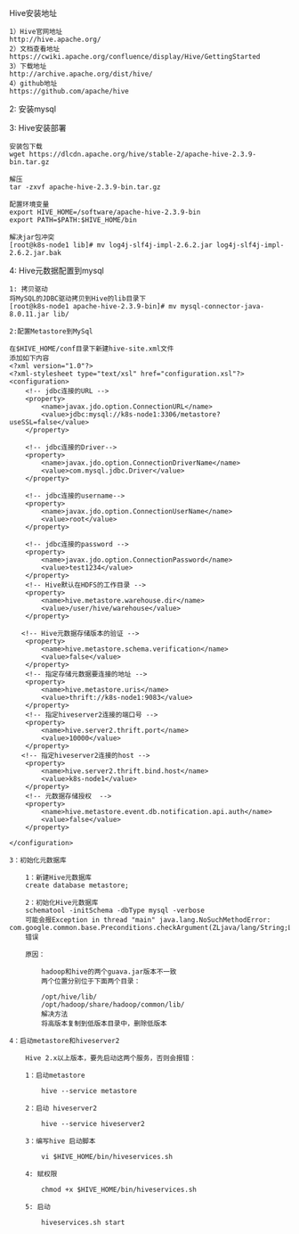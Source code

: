 Hive安装地址

    1）Hive官网地址
    http://hive.apache.org/
    2）文档查看地址
    https://cwiki.apache.org/confluence/display/Hive/GettingStarted
    3）下载地址
    http://archive.apache.org/dist/hive/
    4）github地址
    https://github.com/apache/hive

2: 安装mysql

3: Hive安装部署

    安装包下载
    wget https://dlcdn.apache.org/hive/stable-2/apache-hive-2.3.9-bin.tar.gz
    
    解压
    tar -zxvf apache-hive-2.3.9-bin.tar.gz

    配置环境变量
    export HIVE_HOME=/software/apache-hive-2.3.9-bin
    export PATH=$PATH:$HIVE_HOME/bin

    解决jar包冲突
    [root@k8s-node1 lib]# mv log4j-slf4j-impl-2.6.2.jar log4j-slf4j-impl-2.6.2.jar.bak

4: Hive元数据配置到mysql
    
    1: 拷贝驱动
    将MySQL的JDBC驱动拷贝到Hive的lib目录下
    [root@k8s-node1 apache-hive-2.3.9-bin]# mv mysql-connector-java-8.0.11.jar lib/

    2:配置Metastore到MySql
        
    在$HIVE_HOME/conf目录下新建hive-site.xml文件
    添加如下内容
    <?xml version="1.0"?>
    <?xml-stylesheet type="text/xsl" href="configuration.xsl"?>
    <configuration>
        <!-- jdbc连接的URL -->
        <property>
            <name>javax.jdo.option.ConnectionURL</name>
            <value>jdbc:mysql://k8s-node1:3306/metastore?useSSL=false</value>
        </property>
    
        <!-- jdbc连接的Driver-->
        <property>
            <name>javax.jdo.option.ConnectionDriverName</name>
            <value>com.mysql.jdbc.Driver</value>
        </property>
    
        <!-- jdbc连接的username-->
        <property>
            <name>javax.jdo.option.ConnectionUserName</name>
            <value>root</value>
        </property>
    
        <!-- jdbc连接的password -->
        <property>
            <name>javax.jdo.option.ConnectionPassword</name>
            <value>test1234</value>
        </property>
        <!-- Hive默认在HDFS的工作目录 -->
        <property>
            <name>hive.metastore.warehouse.dir</name>
            <value>/user/hive/warehouse</value>
        </property>
    
       <!-- Hive元数据存储版本的验证 -->
        <property>
            <name>hive.metastore.schema.verification</name>
            <value>false</value>
        </property>
        <!-- 指定存储元数据要连接的地址 -->
        <property>
            <name>hive.metastore.uris</name>
            <value>thrift://k8s-node1:9083</value>
        </property>
        <!-- 指定hiveserver2连接的端口号 -->
        <property>
            <name>hive.server2.thrift.port</name>
            <value>10000</value>
        </property>
       <!-- 指定hiveserver2连接的host -->
        <property>
            <name>hive.server2.thrift.bind.host</name>
            <value>k8s-node1</value>
        </property>
        <!-- 元数据存储授权  -->
        <property>
            <name>hive.metastore.event.db.notification.api.auth</name>
            <value>false</value>
        </property>
    
    </configuration>
    
    3：初始化元数据库
        
        1：新建Hive元数据库
        create database metastore;
        
        2：初始化Hive元数据库
        schematool -initSchema -dbType mysql -verbose
        可能会报Exception in thread "main" java.lang.NoSuchMethodError: com.google.common.base.Preconditions.checkArgument(ZLjava/lang/String;Ljava/lang/Object;)V
        错误

        原因：

            hadoop和hive的两个guava.jar版本不一致
            两个位置分别位于下面两个目录：
            
            /opt/hive/lib/
            /opt/hadoop/share/hadoop/common/lib/
            解决方法
            将高版本复制到低版本目录中，删除低版本
    
    4：启动metastore和hiveserver2
        
        Hive 2.x以上版本，要先启动这两个服务，否则会报错：
        
        1：启动metastore

            hive --service metastore 

        2：启动 hiveserver2
        
            hive --service hiveserver2

        3：编写hive 启动脚本
        
            vi $HIVE_HOME/bin/hiveservices.sh

        4: 赋权限
        
            chmod +x $HIVE_HOME/bin/hiveservices.sh

        5: 启动
            
            hiveservices.sh start

            





    
    
